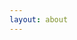 ```yaml
---
layout: about
---
```


<!--
Я Дима Колесников, аспирант Физфака МГУ им. Ломоносова. Работаю в Отделе релятивистской астрофизики [ГАИШ](http://www.sai.msu.ru/). Астрономией увлекаюсь с детства, в школьные годы самостоятельно построил два телескопа-рефлектора. С удовольствием рассказываю об астрономии, поэтому иногда провожу экскурсии в [Московском Планетарии](http://www.planetarium-moscow.ru/) и наблюдения в Народной [обсерватории](http://park-gorkogo.com/places/132) Парка Горького. Читаю лекции. Веду познавательный [Инстаграм](https://www.instagram.com/wunwud/), а в [Твиттере](https://twitter.com/Ka_Dmitry) просто пишу о том, что со мной происходит. [Фотографирую](https://www.flickr.com/photos/dmitry_kolesnikov/), в том числе на плёнку. 
-->




